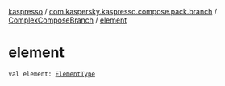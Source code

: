 [kaspresso](../../index.md) / [com.kaspersky.kaspresso.compose.pack.branch](../index.md) / [ComplexComposeBranch](index.md) / [element](./element.md)

# element

`val element: `[`ElementType`](index.md#ElementType)